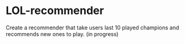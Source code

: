 # LOL-recommender
Create a recommender that take users last 10 played champions and recommends new ones to play. (in progress)
